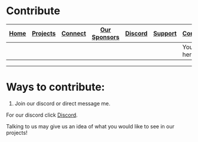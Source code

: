 # Contribute
| [Home](README.md) | [Projects](PROJECTS.md) | [Connect](CONNECT.md) | [Our Sponsors](SPONSORS.md) | [Discord](DISCORD.md) | [Support](SUPPORT.md) | [Contribute](CONTRIBUTE.md) | [Our GitHub](http://github.com/josephworks) |
|-------------------|-------------------------|-----------------------|-----------------------------|-----------------------|-----------------------|-----------------------------|--------------------------------------|
||||||| You are here!     |                         |                       |                             |                       |                       |                             |                                      |
------
# Ways to contribute:

1. Join our discord or direct message me. 

  For our discord click [Discord](DISCORD.md).

  Talking to us may give us an idea of what you would like to see in our projects!
